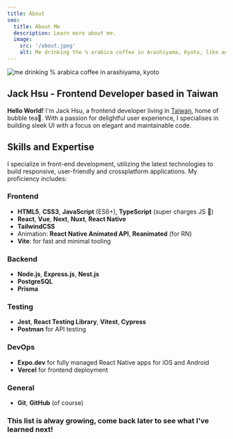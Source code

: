 ```yaml
---
title: About
seo:
  title: About Me
  description: Learn more about me.
  image:
    src: '/about.jpeg'
    alt: Me drinking the % arabica coffee in Arashiyama, Kyoto, like an influencer.
---
```


![me drinking % arabica coffee in arashiyama, kyoto](/arabica_coffee_arashiyama.jpg)

## Jack Hsu - Frontend Developer based in Taiwan

**Hello World!** I'm Jack Hsu, a frontend developer living in [Taiwan](https://en.wikipedia.org/wiki/Taiwan), home of bubble tea🧋. With a passion for delightful user experience, I specialises in building sleek UI with a focus on elegant and maintainable code.

## Skills and Expertise

I specialize in front-end development, utilizing the latest technologies to build responsive, user-friendly and crossplatform applications. My proficiency includes:

### Frontend

- **HTML5**, **CSS3**, **JavaScript** (ES6+), **TypeScript** (super charges JS 🥳)
- **React**, **Vue**, **Next**, **Nuxt**, **React Native**
- **TailwindCSS**
- Animation: **React Native Animated API**, **Reanimated** (for RN)
- **Vite**: for fast and minimal tooling

### Backend

- **Node.js**, **Express.js**, **Nest.js**
- **PostgreSQL**
- **Prisma**

### Testing

- **Jest**, **React Testing Library**, **Vitest**, **Cypress**
- **Postman** for API testing

### DevOps

- **Expo.dev** for fully managed React Native apps for iOS and Android
- **Vercel** for frontend deployment

### General

- **Git**, **GitHub** (of course)

### This list is alway growing, come back later to see what I've learned next!
